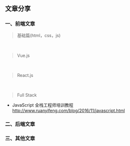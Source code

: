 ## 文章分享

### 一、前端文章

> 基础篇(html，css，js)

　
> Vue.js

　
> React.js

　
> Full Stack

- JavaScript 全栈工程师培训教程 http://www.ruanyifeng.com/blog/2016/11/javascript.html

### 二、后端文章


### 三、其他文章
